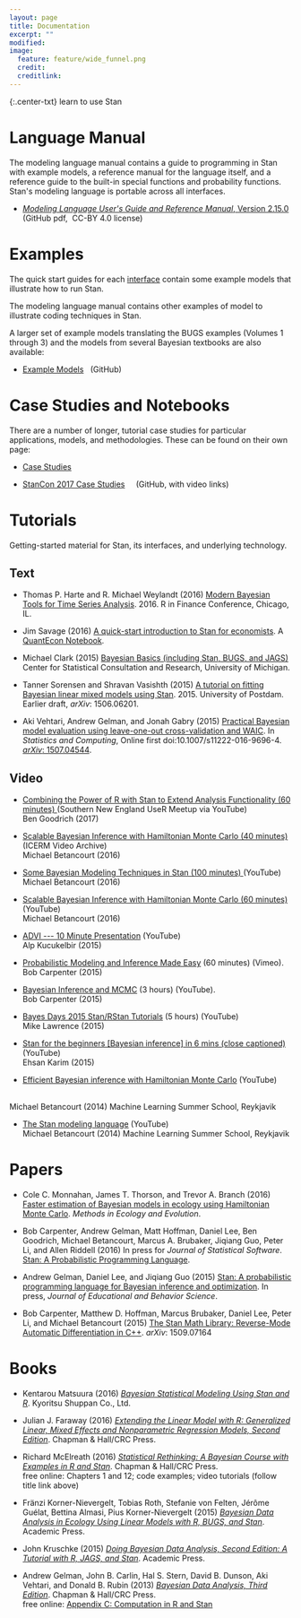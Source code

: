 ```yaml
---
layout: page
title: Documentation
excerpt: ""
modified:
image:
  feature: feature/wide_funnel.png
  credit:
  creditlink:
---
```


{:.center-txt}
learn to use Stan

# Language Manual

The modeling language manual contains a guide to programming in Stan
with example models, a reference manual for the language itself, and a
reference guide to the built-in special functions and probability
functions.  Stan's modeling language is portable across all
interfaces.


* <p>
  <a href="https://github.com/stan-dev/stan/releases/download/v2.15.0/stan-reference-2.15.0.pdf"><i>Modeling Language User's Guide and Reference Manual</i>, Version 2.15.0</a>
  <br />
  <span class="note">(GitHub pdf,&nbsp; CC-BY 4.0 license)</span>
  </p>

# Examples

The quick start guides for each [interface](/interfaces/) contain some
example models that illustrate how to run Stan.

The modeling language manual contains other examples of model to
illustrate coding techniques in Stan.

A larger set of example models translating the BUGS examples (Volumes
1 through 3) and the models from several Bayesian textbooks are also
available:

* <p>
  <a href="https://github.com/stan-dev/example-models/wiki">Example Models</a>
  &nbsp; <span class="note">(GitHub)</span>
  </p>


# Case Studies and Notebooks


There are a number of longer, tutorial case studies for particular
applications, models, and methodologies.  These can be found on their
own page:

* <p>
  <a href="case-studies.html">Case Studies</a>
  </p>

* <p>
  <a href="https://github.com/stan-dev/stancon_talks">StanCon 2017 Case Studies</a> &nbsp; &nbsp; <span class="note">(GitHub, with video links)</span>
  </p>


# Tutorials

Getting-started material for Stan, its interfaces, and underlying
technology.

## Text

* Thomas P. Harte and R. Michael Weylandt (2016) [Modern Bayesian Tools for Time Series Analysis](http://tharte.github.io/mbt/). 2016. R in Finance Conference, Chicago, IL.

* Jim Savage (2016) [A quick-start introduction to Stan for economists](http://nbviewer.jupyter.org/github/QuantEcon/QuantEcon.notebooks/blob/master/IntroToStan_basics_workflow.ipynb).  A [QuantEcon Notebook](http://quantecon.org/notebooks.html).

* Michael Clark (2015) [Bayesian Basics (including Stan, BUGS, and
  JAGS)](http://m-clark.github.io/docs/IntroBayes.html) Center for
  Statistical Consultation and Research, University of Michigan.

* Tanner Sorensen and Shravan Vasishth (2015) [A tutorial on fitting Bayesian linear mixed models using Stan](http://www.ling.uni-potsdam.de/~vasishth/statistics/BayesLMMs.html). 2015.  University of Postdam.  Earlier draft, <i>arXiv</i>: 1506.06201.

*  Aki Vehtari, Andrew Gelman, and Jonah Gabry (2015) [Practical Bayesian model evaluation using leave-one-out cross-validation and WAIC](http://dx.doi.org/10.1007/s11222-016-9696-4). In <i>Statistics and Computing</i>, Online first doi:10.1007/s11222-016-9696-4. [<i>arXiv</i>: 1507.04544](http://arxiv.org/abs/1507.04544).



## Video

* <a class="external" href="https://www.youtube.com/watch?v=s-9itaL1v-o">Combining
  the Power of R with Stan to Extend Analysis Functionality (60 minutes) </a> <span class="note">
  (Southern New England UseR Meetup via YouTube)</span>
  <br />
  Ben Goodrich (2017)

* <a class="external" href="https://icerm.brown.edu/video_archive/#/play/1107">Scalable
  Bayesian Inference with Hamiltonian Monte Carlo (40 minutes) </a> <span class="note">
  (ICERM Video Archive)</span>
  <br />
  Michael Betancourt (2016)

* <a class="external" href="https://www.youtube.com/watch?v=uSjsJg8fcwY">Some Bayesian
  Modeling Techniques in Stan (100 minutes) </a> <span class="note">(YouTube)</span>
  <br />
  Michael Betancourt (2016)

* <a class="external" href="https://www.youtube.com/watch?v=VnNdhsm0rJQ">Scalable Bayesian
  Inference with Hamiltonian Monte Carlo (60 minutes) </a> <span class="note">(YouTube)</span>
  <br />
  Michael Betancourt (2016)

* <a class="external" href="https://youtu.be/95bpsWr1lJ8">ADVI --- 10
  Minute Presentation</a>  <span class="note">(YouTube)</span>
  <br />
  Alp Kucukelbir (2015)

* <a class="external" href="https://vimeo.com/132156595">Probabilistic
  Modeling and Inference Made Easy</a> (60 minutes) <span class="note">(Vimeo)</span>.
  <br />
  Bob Carpenter (2015)

* <a class="external" href="https://www.youtube.com/watch?v=qQFF4tPgeWI">Bayesian Inference and MCMC</a> (3 hours) <span class="note">(YouTube)</span>. <br /> Bob Carpenter (2015)

*  <a class="external"
    href="https://www.youtube.com/playlist?list=PLu77iLvsj_GPoC6tTw01EP1Tcr2I6zEm8">Bayes Days 2015 Stan/RStan Tutorials</a> (5 hours)
    <span class="note">(YouTube)</span>
    <br />
    Mike Lawrence (2015)

* <a class="external"
    href="https://www.youtube.com/watch?v=tLprFqSWS1w">Stan
    for the beginners [Bayesian inference] in 6 mins (close captioned)</a>
    <span class="note">(YouTube)</span>
    <br />
    Ehsan Karim (2015)

*  [Efficient Bayesian inference with Hamiltonian Monte Carlo](https://www.youtube.com/watch?v=pHsuIaPbNbY)
  <span class="note">(YouTube)</span>
  <br />
  Michael Betancourt (2014) Machine Learning Summer School, Reykjavik

*  [The Stan modeling language](https://www.youtube.com/watch?v=xWQpEAyI5s8)
    <span class="note">(YouTube)</span>
    <br />
    Michael Betancourt (2014) Machine Learning Summer School, Reykjavik


# Papers

* Cole C. Monnahan, James T. Thorson, and Trevor A. Branch (2016)
[Faster estimation of Bayesian models in ecology using Hamiltonian Monte Carlo](http://onlinelibrary.wiley.com/doi/10.1111/2041-210X.12681/full).  *Methods in Ecology and Evolution*.

* Bob Carpenter, Andrew Gelman, Matt Hoffman, Daniel Lee, Ben Goodrich, Michael Betancourt, Marcus A. Brubaker, Jiqiang Guo, Peter Li, and Allen Riddell (2016) In press for <i>Journal of Statistical Software</i>. [Stan: A Probabilistic Programming Language](http://www.stat.columbia.edu/~gelman/research/published/stan-paper-revision-feb2015.pdf).

* Andrew Gelman, Daniel Lee, and Jiqiang Guo (2015) [Stan: A probabilistic programming language for Bayesian inference and optimization](http://www.stat.columbia.edu/~gelman/research/published/stan_jebs_2.pdf). In press, <i>Journal of Educational and Behavior Science</i>.

* Bob Carpenter, Matthew D. Hoffman, Marcus Brubaker, Daniel Lee, Peter Li, and Michael Betancourt (2015) [The Stan Math Library: Reverse-Mode Automatic Differentiation in C++](http://arxiv.org/abs/1509.07164).  <i>arXiv</i>: 1509.07164




# Books

* Kentarou Matsuura (2016) [<i>Bayesian Statistical Modeling Using
  Stan and R</i>](https://www.amazon.co.jp/gp/product/4320112423/ref=pd_sim_14_1). Kyoritsu Shuppan Co., Ltd.

* Julian J. Faraway (2016) [<i>Extending the Linear Model with R:
  Generalized Linear, Mixed Effects and Nonparametric Regression
  Models, Second
  Edition</i>](http://www.maths.bath.ac.uk/~jjf23/ELM/index.html). Chapman
  &amp; Hall/CRC Press.

* Richard McElreath (2016) [<i>Statistical Rethinking: A Bayesian
  Course with Examples in R and
  Stan</i>](http://xcelab.net/rm/statistical-rethinking/). Chapman
  &amp; Hall/CRC Press.  <br /> free online: Chapters 1 and 12; code
  examples; video tutorials (follow title link above)

* Fränzi Korner-Nievergelt, Tobias Roth, Stefanie von Felten, Jérôme
  Guélat, Bettina Almasi, Pius Korner-Nievergelt (2015) [<i>Bayesian
  Data Analysis in Ecology Using Linear Models with R, BUGS, and
  Stan</i>](http://www.amazon.com/Bayesian-Analysis-Ecology-Linear-Models-ebook/dp/B00W18O078).
  Academic Press.

* John Kruschke (2015) [<i>Doing Bayesian Data Analysis, Second
  Edition: A Tutorial with R, JAGS, and
  Stan</i>](http://www.amazon.com/Doing-Bayesian-Data-Analysis-Second/dp/0124058884).
  Academic Press.

* Andrew Gelman, John B. Carlin, Hal S. Stern, David B. Dunson, Aki
  Vehtari, and Donald B. Rubin (2013) [<i>Bayesian Data Analysis,
  Third Edition</i>](http://www.amazon.com/gp/product/1439840954).
  Chapman &amp; Hall/CRC Press. <br /> free online: [Appendix C:
  Computation in R and
  Stan](http://www.stat.columbia.edu/~gelman/book/software.pdf)
